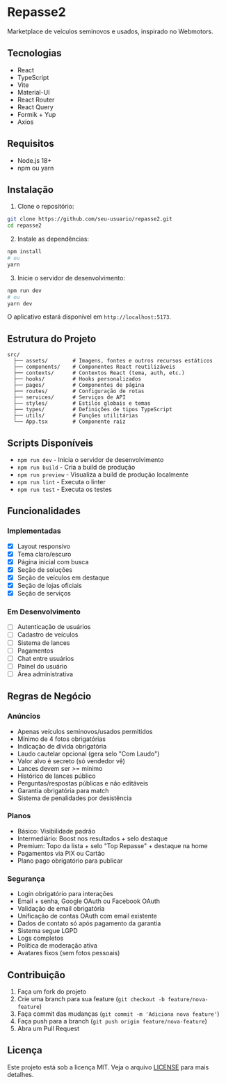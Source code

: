 # Repasse2

Marketplace de veículos seminovos e usados, inspirado no Webmotors.

## Tecnologias

- React
- TypeScript
- Vite
- Material-UI
- React Router
- React Query
- Formik + Yup
- Axios

## Requisitos

- Node.js 18+
- npm ou yarn

## Instalação

1. Clone o repositório:
```bash
git clone https://github.com/seu-usuario/repasse2.git
cd repasse2
```

2. Instale as dependências:
```bash
npm install
# ou
yarn
```

3. Inicie o servidor de desenvolvimento:
```bash
npm run dev
# ou
yarn dev
```

O aplicativo estará disponível em `http://localhost:5173`.

## Estrutura do Projeto

```
src/
  ├── assets/        # Imagens, fontes e outros recursos estáticos
  ├── components/    # Componentes React reutilizáveis
  ├── contexts/      # Contextos React (tema, auth, etc.)
  ├── hooks/         # Hooks personalizados
  ├── pages/         # Componentes de página
  ├── routes/        # Configuração de rotas
  ├── services/      # Serviços de API
  ├── styles/        # Estilos globais e temas
  ├── types/         # Definições de tipos TypeScript
  ├── utils/         # Funções utilitárias
  └── App.tsx        # Componente raiz
```

## Scripts Disponíveis

- `npm run dev` - Inicia o servidor de desenvolvimento
- `npm run build` - Cria a build de produção
- `npm run preview` - Visualiza a build de produção localmente
- `npm run lint` - Executa o linter
- `npm run test` - Executa os testes

## Funcionalidades

### Implementadas

- [x] Layout responsivo
- [x] Tema claro/escuro
- [x] Página inicial com busca
- [x] Seção de soluções
- [x] Seção de veículos em destaque
- [x] Seção de lojas oficiais
- [x] Seção de serviços

### Em Desenvolvimento

- [ ] Autenticação de usuários
- [ ] Cadastro de veículos
- [ ] Sistema de lances
- [ ] Pagamentos
- [ ] Chat entre usuários
- [ ] Painel do usuário
- [ ] Área administrativa

## Regras de Negócio

### Anúncios

- Apenas veículos seminovos/usados permitidos
- Mínimo de 4 fotos obrigatórias
- Indicação de dívida obrigatória
- Laudo cautelar opcional (gera selo "Com Laudo")
- Valor alvo é secreto (só vendedor vê)
- Lances devem ser >= mínimo
- Histórico de lances público
- Perguntas/respostas públicas e não editáveis
- Garantia obrigatória para match
- Sistema de penalidades por desistência

### Planos

- Básico: Visibilidade padrão
- Intermediário: Boost nos resultados + selo destaque
- Premium: Topo da lista + selo "Top Repasse" + destaque na home
- Pagamentos via PIX ou Cartão
- Plano pago obrigatório para publicar

### Segurança

- Login obrigatório para interações
- Email + senha, Google OAuth ou Facebook OAuth
- Validação de email obrigatória
- Unificação de contas OAuth com email existente
- Dados de contato só após pagamento da garantia
- Sistema segue LGPD
- Logs completos
- Política de moderação ativa
- Avatares fixos (sem fotos pessoais)

## Contribuição

1. Faça um fork do projeto
2. Crie uma branch para sua feature (`git checkout -b feature/nova-feature`)
3. Faça commit das mudanças (`git commit -m 'Adiciona nova feature'`)
4. Faça push para a branch (`git push origin feature/nova-feature`)
5. Abra um Pull Request

## Licença

Este projeto está sob a licença MIT. Veja o arquivo [LICENSE](LICENSE) para mais detalhes.
